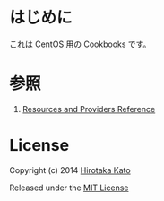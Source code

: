 # はじめに

これは CentOS 用の Cookbooks です。

# 参照

1. [Resources and Providers Reference](http://docs.opscode.com/chef/resources.html)

# License

Copyright (c) 2014 [Hirotaka Kato](https://github.com/HirotakaKato/centos-cookbooks)

Released under the [MIT License](http://opensource.org/licenses/mit-license.php)
